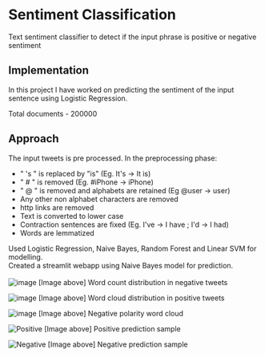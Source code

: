 # Sentiment Classification
Text sentiment classifier to detect if the input phrase is positive or negative sentiment

## Implementation
In this project I have worked on predicting the sentiment of the input sentence using Logistic Regression.

Total documents - 200000

## Approach
The input tweets is pre processed. In the preprocessing phase:
* " 's " is replaced by "is" (Eg. It's -> It is)
* " # " is removed (Eg. #iPhone -> iPhone)
* " @ " is removed and alphabets are retained (Eg @user -> user)
* Any other non alphabet characters are removed
* http links are removed 
* Text is converted to lower case
* Contraction sentences are fixed (Eg. I've -> I have ; I'd -> I had)
* Words are lemmatized 

Used Logistic Regression, Naive Bayes, Random Forest and Linear SVM for modelling.<br>
Created a streamlit webapp using Naive Bayes model for prediction.<br><br>
![image](https://github.com/Surbhit01/SentimentClassification/assets/24591039/4630229b-2662-40cd-ae89-bedc5df33497)
[Image above] Word count distribution in negative tweets

![image](https://github.com/Surbhit01/SentimentClassification/assets/24591039/b4070d30-dcb9-48f8-a3a8-fffed9cfb039)
[Image above] Word cloud distribution in positive tweets

![image](https://github.com/Surbhit01/SentimentClassification/assets/24591039/2a51264c-78c5-409b-8f37-34d124e1171d)
[Image above] Negative polarity word cloud



![Positive](https://github.com/Surbhit01/SentimentClassification/assets/24591039/9b89f42e-ae4f-4b70-9b15-db170808d537)
[Image above] Positive prediction sample

![Negative](https://github.com/Surbhit01/SentimentClassification/assets/24591039/68346cff-d762-4216-a04d-2976de05670c)
[Image above] Negative prediction sample
